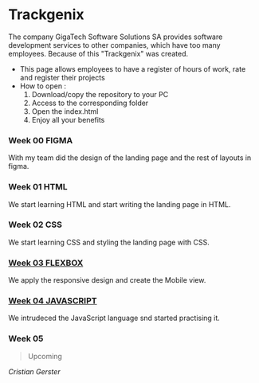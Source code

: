 # Trackgenix
The company GigaTech Software Solutions SA provides software development services to other companies, which have too many employees. Because of this "Trackgenix" was created.
- This page allows employees to have a register of hours of work, rate and register their projects
- How to open :
    1. Download/copy the repository to your PC
    2. Access to the corresponding folder
    3. Open the index.html
    4. Enjoy all your benefits



### Week 00 FIGMA
With my team did the design of the landing page and the rest of layouts in figma.
### Week 01 HTML
We start learning HTML and start writing the landing page in HTML.
### Week 02 CSS
We start learning CSS and styling the landing page with CSS.
### [Week 03 FLEXBOX](https://prodiggy-vinilos.github.io/BaSP-A2022-Etapa-1/Semana-03/index.html)
We apply the responsive design and create the Mobile view.
### [Week 04 JAVASCRIPT](https://prodiggy-vinilos.github.io/BaSP-A2022-Etapa-1/Semana-04/index.html)
We intrudeced the JavaScript language snd started practising it.
### Week 05
> Upcoming

_Cristian Gerster_
